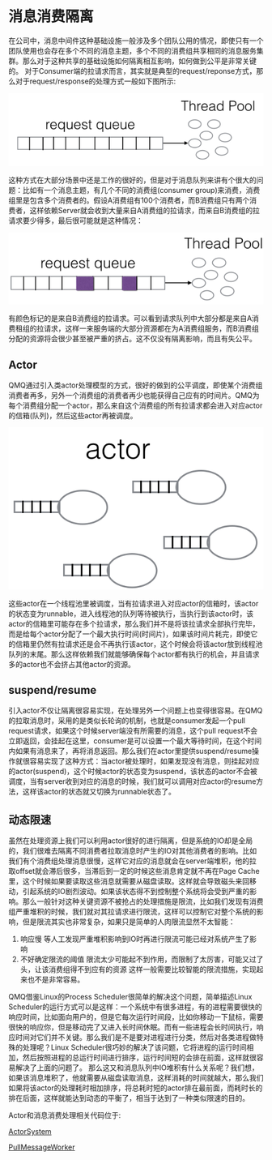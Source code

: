 # 消息消费隔离

在公司中，消息中间件这种基础设施一般涉及多个团队公用的情况，即使只有一个团队使用也会存在多个不同的消息主题，多个不同的消费组共享相同的消息服务集群。那么对于这种共享的基础设施如何隔离相互影响，如何做到公平是非常关键的。
对于Consumer端的拉请求而言，其实就是典型的request/reponse方式，那么对于request/response的处理方式一般如下图所示:

![request queue](../images/actor1.png)

这种方式在大部分场景中还是工作的很好的，但是对于消息队列来讲有个很大的问题：比如有一个消息主题，有几个不同的消费组(consumer group)来消费，消费组里是包含多个消费者的。假设A消费组有100个消费者，而B消费组只有两个消费者，这样依赖Server就会收到大量来自A消费组的拉请求，而来自B消费组的拉请求要少得多，最后很可能就是这种情况：

![request queue](../images/actor2.png)

有颜色标记的是来自B消费组的拉请求。可以看到请求队列中大部分都是来自A消费租组的拉请求，这样一来服务端的大部分资源都在为A消费组服务，而B消费组分配的资源将会很少甚至被严重的挤占。这不仅没有隔离影响，而且有失公平。

## Actor
QMQ通过引入类actor处理模型的方式，很好的做到的公平调度，即使某个消费组消费者再多，另外一个消费组的消费者再少也能获得自己应有的时间片。QMQ为每个消费组分配一个actor，那么来自这个消费组的所有拉请求都会进入对应actor的信箱(队列)，然后这些actor再被调度。

![actor](../images/actor3.png)

这些actor在一个线程池里被调度，当有拉请求进入对应actor的信箱时，该actor的状态变为runnable，进入线程池的队列等待被执行，当执行到该actor时，该actor的信箱里可能存在多个拉请求，那么我们并不是将该拉请求全部执行完毕，而是给每个actor分配了一个最大执行时间(时间片)，如果该时间片耗完，即使它的信箱里仍然有拉请求还是会不再执行该actor，这个时候会将该actor放到线程池队列的末尾。那么这样依赖我们就能够确保每个actor都有执行的机会，并且请求多的actor也不会挤占其他actor的资源。

## suspend/resume
引入actor不仅让隔离很容易实现，在处理另外一个问题上也变得很容易。在QMQ的拉取消息时，采用的是类似长轮询的机制，也就是consumer发起一个pull request请求，如果这个时候server端没有所需要的消息，这个pull request不会立即返回，会挂起在这里，consumer是可以设置一个最大等待时间，在这个时间内如果有消息来了，再将消息返回。那么我们在actor里提供suspend/resume操作就很容易实现了这种方式：当actor被处理时，如果发现没有消息，则挂起对应的actor(suspend)，这个时候actor的状态变为suspend，该状态的actor不会被调度，当有server收到对应的消息的时候，我们就可以调用对应actor的resume方法，这样该actor的状态就又切换为runnable状态了。

## 动态限速
虽然在处理资源上我们可以利用actor很好的进行隔离，但是系统的IO却是全局的，我们很难去隔离不同消费者拉取消息时产生的IO对其他消费者的影响。比如我们有个消费组处理消息很慢，这样它对应的消息就会在server端堆积，他的拉取offset就会滞后很多，当滞后到一定的时候这些消息肯定就不再在Page Cache里，这个时候如果要读取这些消息就需要从磁盘读取。这样就会导致磁头来回移动，引起系统的IO剧烈波动。如果该状态得不到控制整个系统将会受到严重的影响。那么一般针对这种关键资源不被抢占的处理措施是限流，比如我们发现有消费组严重堆积的时候，我们就对其拉请求进行限流，这样可以控制它对整个系统的影响，但是限流其实也非常复杂，如果只是简单的人肉限流显然不太智能：
1. 响应慢 等人工发现严重堆积影响到IO时再进行限流可能已经对系统产生了影响
2. 不好确定限流的阈值 限流太少可能起不到作用，而限制了太厉害，可能又过了头，让该消费组得不到应有的资源
这样一般需要比较智能的限流措施，实现起来也不是非常容易。

QMQ借鉴Linux的Process Scheduler很简单的解决这个问题，简单描述Linux Scheduler的运行方式可以是这样：一个系统中有很多进程，有的进程需要很快的响应时间，比如面向用户的，但是它每次运行时间段，比如你移动一下鼠标，需要很快的响应你，但是移动完了又进入长时间休眠。而有一些进程会长时间执行，响应时间对它们并不关键。那么我们是不是要对进程进行分类，然后对各类进程做特殊的处理呢？Linux Scheduler很巧妙的解决了该问题，它将进程的运行时间相加，然后按照进程的总运行时间进行排序，运行时间短的会排在前面，这样就很容易解决了上面的问题了。
那么这又和消息队列中IO堆积有什么关系呢？我们想，如果该消息堆积了，他就需要从磁盘读取消息，这样消耗的时间就越大，那么我们如果将该actor的处理耗时相加排序，将总耗时短的actor排在最前面，而耗时长的排在后面，这样就能达到动态的平衡了，相当于达到了一种类似限速的目的。

Actor和消息消费处理相关代码位于:

[ActorSystem](https://github.com/qunarcorp/qmq/blob/master/qmq-server-common/src/main/java/qunar/tc/qmq/concurrent/ActorSystem.java)

[PullMessageWorker](https://github.com/qunarcorp/qmq/blob/master/qmq-server/src/main/java/qunar/tc/qmq/processor/PullMessageWorker.java)

